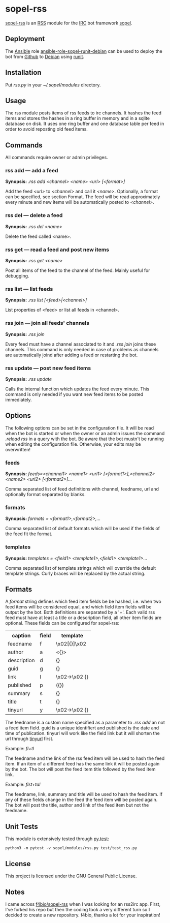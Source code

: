 # sopel-rss

[sopel-rss](https://github.com/RebelCodeBase/sopel-rss) is an [RSS](https://en.wikipedia.org/wiki/RSS) module for the [IRC](https://en.wikipedia.org/wiki/Internet_Relay_Chat) bot framework [sopel](https://github.com/sopel-irc/sopel). 

## Deployment

The [Ansible](https://en.wikipedia.org/wiki/Ansible_(software)) role [ansible-role-sopel-runit-debian](https://github.com/RebelCodeBase/ansible-role-sopel-runit-debian) can be used to deploy the bot from [Github](https://en.wikipedia.org/wiki/GitHub) to [Debian](https://en.wikipedia.org/wiki/Debian) using [runit](https://en.wikipedia.org/wiki/Runit).

## Installation

Put *rss.py* in your *~/.sopel/modules* directory.

## Usage

The rss module posts items of rss feeds to irc channels. It hashes the feed items and stores the hashes in a ring buffer in memory and in a sqlite database on disk. It uses one ring buffer and one database table per feed in order to avoid reposting old feed items.

## Commands

All commands require owner or admin privileges.

### rss add &mdash; add a feed

**Synopsis:** *.rss add \<channel\> \<name\> \<url\> [\<format\>]*

Add the feed *\<url\>* to *\<channel\>* and call it *\<name\>*. Optionally, a format can be specified, see section Format. The feed will be read approximately every minute and new items will be automatically posted to *\<channel\>*.

### rss del &mdash; delete a feed

**Synopsis:** *.rss del \<name\>*

Delete the feed called \<name\>.

### rss get &mdash; read a feed and post new items

**Synopsis:** *.rss get \<name\>*

Post all items of the feed to the channel of the feed. Mainly useful for debugging.

### rss list &mdash; list feeds

**Synopsis:** *.rss list [\<feed\>|\<channel\>]*

List properties of \<feed\> or list all feeds in \<channel\>. 

### rss join &mdash; join all feeds' channels

**Synopsis:** *.rss join*

Every feed must have a channel associated to it and *.rss join* joins these channels. This command is only needed in case of problems as channels are automatically joind after adding a feed or restarting the bot.
 
### rss update &mdash; post new feed items

**Synopsis:** *.rss update*

Calls the internal function which updates the feed every minute. This command is only needed if you want new feed items to be posted immediately.

## Options

The following options can be set in the configuration file. It will be read when the bot is started or when the owner or an admin issues the command *.reload rss* in a query with the bot. Be aware that the bot mustn't be running when editing the configuration file. Otherwise, your edits may be overwritten!

### feeds

**Synopsis:** *feeds=\<channel1\> \<name1\> \<url1\> [\<format1\>],\<channel2\> \<name2\> \<url2\> [\<format2\>]...*

Comma separated list of feed definitions with channel, feedname, url and optionally format separated by blanks.

### formats

**Synopsis:** *formats = \<format1\>,\<format2\>,...*

Comma separated list of default formats which will be used if the fields of the feed fit the format.

### templates

**Synopsis:** *templates = \<field1\> \<template1\>,\<field1\> \<template1\>...*

Comma separated list of template strings which will override the default template strings. Curly braces will be replaced by the actual string.

## Formats

A *format* string defines which feed item fields be be hashed, i.e. when two feed items will be considered equal, and which field item fields will be output by the bot. Both definitions are separated by a '+'. Each valid rss feed must have at least a title or a description field, all other item fields are optional. These fields can be configured for sopel-rss:

<table>
    <tr>
        <th>caption</th>
        <th>field</th>
        <th>template</th>
    </tr>
    <tr>
        <td>feedname</td>
        <td>f</td>
        <td>\x02[{}]\x02</td>
    </tr>
    <tr>
        <td>author</td>
        <td>a</td>
        <td><{}></td>
    </tr>
    <tr>
        <td>description</td>
        <td>d</td>
        <td>{}</td>
    </tr>
    <tr>
        <td>guid</td>
        <td>g</td>
        <td>{}</td>
    </tr>
    <tr>
        <td>link</td>
        <td>l</td>
        <td>\x02→\x02 {}</td>         
    </tr>
    <tr>
        <td>published</td>
        <td>p</td>
        <td>({})</td>
    </tr>
    <tr>
        <td>summary</td>
        <td>s</td>
        <td>{}</td>
    </tr>
    <tr>
        <td>title</td>
        <td>t</td>
        <td>{}</td>
    </tr>
    <tr>
        <td>tinyurl</td>
        <td>y</td>
        <td>\x02→\x02 {}</td>
    </tr>
</table>

The feedname is a custom name specified as a parameter to *.rss add* an not a feed item field. guid is a unique identifiert and published is the date and time of publication. tinyurl will work like the field link but it will shorten the url through [tinyurl](https://www.tinyurl.com/) first.

Example: *fl+tl*

The feedname and the link of the rss feed item will be used to hash the feed item. If an item of a different feed has the same link it will be posted again by the bot. The bot will post the feed item title followed by the feed item link.

Example: *flst+tal*

The feedname, link, summary and title will be used to hash the feed item. If any of these fields change in the feed the feed item will be posted again. The bot will post the title, author and link of the feed item but not the feedname.

## Unit Tests

This module is extensively tested through [py.test](http://doc.pytest.org):

`python3 -m pytest -v sopel/modules/rss.py test/test_rss.py`

## License

This project is licensed under the GNU General Public License.

## Notes

I came across [f4bio/sopel-rss](https://github.com/f4bio/sopel-rss) when I was looking for an rss2irc app. First, I've forked his repo but then the coding took a very different turn so I decided to create a new repository. f4bio, thanks a lot for your inspiration!
